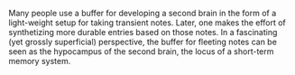 Many people use a buffer for developing a second brain in the form of a light-weight setup for taking transient notes. Later, one makes the effort of synthetizing more durable entries based on those notes. In a fascinating (yet grossly superficial) perspective, the buffer for fleeting notes can be seen as the hypocampus of the second brain, the locus of a short-term memory system.